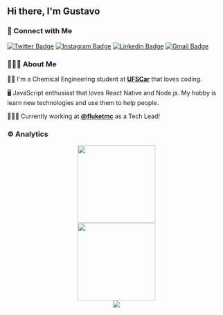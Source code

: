 ## Hi there, I'm Gustavo

### 📱 Connect with Me

[![Twitter Badge](https://img.shields.io/badge/-@gstvdss-ff79c6?style=flat-square&labelColor=ff79c6&logo=twitter&logoColor=white&link=https://twitter.com/gstvdss)](https://twitter.com/gstvdss)
[![Instagram Badge](https://img.shields.io/badge/-gstvds-ff79c6?style=flat-square&logo=Instagram&logoColor=white&link=https://instagram.com/gstvds)](https://instagram.com/gstvds)
[![Linkedin Badge](https://img.shields.io/badge/-Gustavo%20Silva-ff79c6?style=flat-square&logo=Linkedin&logoColor=white&link=https://www.linkedin.com/in/gstvds/)](https://www.linkedin.com/in/gstvds/)
[![Gmail Badge](https://img.shields.io/badge/-gstvds@icloud.com-ff79c6?style=flat-square&logo=Gmail&logoColor=white&link=mailto:gstvds@icloud.com)](mailto:gstvds@icloud.com)

### 🧔🏾‍♂️ About Me

<p>

👷‍♂️️  I'm a Chemical Engineering student at <a href="https://www2.ufscar.br/"><b>UFSCar</b></a> that loves coding.

🖥️  JavaScript enthusiast that loves React Native and Node.js. My hobby is learn new technologies and use them to help people.

👨🏾‍💻  Currently working at <a href="https://github.com/fluketmc"><b>@fluketmc</b></a> as a Tech Lead!

</p>
  
### ⚙️ Analytics

<p align="center">

  <a href="https://github.com/gstvds">
  <img height="180em" src="https://github-readme-stats-eight-theta.vercel.app/api/top-langs/?username=gstvds&hide_border=true&cache_seconds=1800&layout=compact&langs_count=8&theme=dracula"/> 
  <br/>
  <img height="180em" src="https://github-readme-streak-stats.herokuapp.com/?user=gstvds&theme=dracula&hide_border=true&background=1a1b27"/>
  <br/>
  <img src="https://github-profile-trophy.vercel.app/?username=gstvds&margin-w=10&no-frame=true&row=1&theme=dracula"/>
  </a>

</p>
